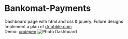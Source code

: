 # Bankomat-Payments
Dashboard page with html and css &amp; jquery. Future designs<br>
Implement a plan of
[dribbble.com](https://dribbble.com/shots/11578712/attachments/3199623?mode=media)<br>
Demo:
[codepen](https://codepen.io/mazdevelop100/full/eYJMGwB)
![Photo Dashboard](https://cdn.dribbble.com/users/774375/screenshots/11578712/media/41da36c767f5df084d5f985cab29c8a1.png)
